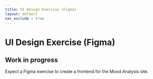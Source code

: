 ```yaml
---
title: UI Design Exercise (Figma)
layout: default
nav_exclude : true
---
```


# UI Design Exercise (Figma)

## Work in progress

Expect a Figma exercise to create a frontend for the Mood Analysis site.
